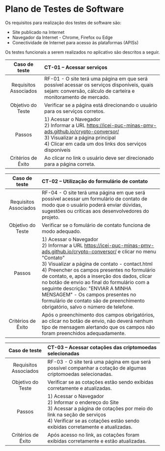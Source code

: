 # Plano de Testes de Software

Os requisitos para realização dos testes de software são:
*	Site publicado na Internet
*	Navegador da Internet - Chrome, Firefox ou Edge
*	Conectividade de Internet para acesso às plataformas (APISs)

Os testes funcionais a serem realizados no aplicativo são descritos a seguir.

|     Caso de teste      | CT-01 – Acessar serviços       |
|:----------------------:|:---------------------------------------------------------------|
| Requisitos Associados	 | RF-01 - O site terá uma página em que será possível acessar os serviços disponíveis, quais sejam: conversão, cálculo de carteira e monitoramento de mercado.       |
|   Objetivo do Teste    | 	Verificar se a página está direcionando o usuário para os serviços corretos.        |
|        Passos	         | 1) Acessar o Navegador <br> 2) Informar a URL  https://icei-puc-minas-pmv-ads.github.io/crypto-conversor/ <br> 3) Visualizar a página principal <br> 4) Clicar em cada um dos links dos serviços disponíveis         |
|   Critérios de Êxito   | 	Ao clicar no link o usuário deve ser direcionado para a página correta. 
 
 
|     Caso de teste      | CT-02 – Utilização do formulário de contato           |
|         :---:          | :---             |
| Requisitos Associados	 | RF-04 - O site terá uma página em que será possível acessar um formulário de contato de modo que o usuário poderá enviar dúvidas, sugestões ou críticas aos desenvolvedores do projeto.    |
|   Objetivo do Teste    | 	Verificar se  o fomulário de contato funciona de modo adequado.         |
|        Passos	         | 1) Acessar o Navegador <br> 2) Informar a URL  https://icei-puc-minas-pmv-ads.github.io/crypto-conversor/ e clicar no menu "Contato" <br> 3) Visualizar a página de contato - contact.html <br> 4) Preencher os campos presentes no formulário de contato, e, após a inserção dos dados, clicar no botão de envio ao final do formulário com a seguinte descrição: "ENVIAR A MINHA MENSAGEM" - Os campos presentes no formulário de contato são de preenchimento obrigatório, salvo o número de telefone. |
| Critérios de Êxito |	Após o preenchimento dos campos obrigatórios, ao clicar no botão de envio, não deverá nenhum tipo de mensagem alertando que os campos não foram preenchidos adequadamente.


|     Caso de teste      | CT-03 – Acessar cotações das criptomoedas  selecionadas   |
|         :---:          | :---      |
| Requisitos Associados	 | RF-03 - O site terá uma página em que será possível companhar a cotação de algumas criptomoedas selecionadas.                                                                                                                           |
|   Objetivo do Teste    | 	Verificar se as cotações estão sendo exibidas corretamente e atualizadas.                                                                                                                                                                                                                                                    |
|        Passos	         | 1) Acessar o Navegador <br> 2) Informar o endereço do Site <br> 3) Acessar a página de cotações por meio do link na seção de serviços <br> 4) Verificar se as cotações estão sendo exibidas corretamente e atualizadas. |
| Critérios de Êxito |	Após acesso no link, as cotações foram exibidas corretamente e estão atualizadas.



